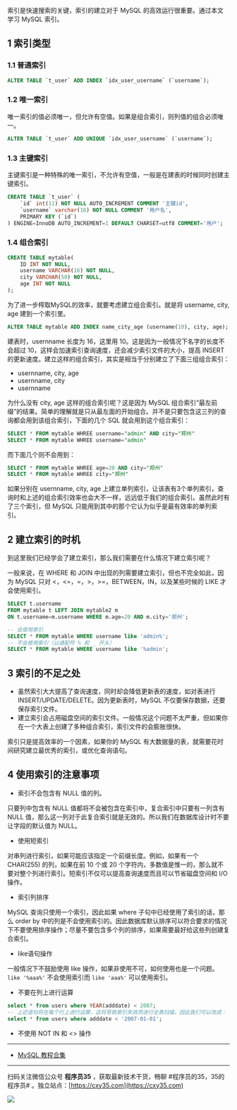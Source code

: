 索引是快速搜索的关键，索引的建立对于 MySQL 的高效运行很重要。通过本文学习 MySQL 索引。
<!-- more -->
  
## 1 索引类型 

### 1.1 普通索引

```sql
ALTER TABLE `t_user` ADD INDEX `idx_user_username` (`username`);
```

### 1.2 唯一索引

唯一索引的值必须唯一，但允许有空值。如果是组合索引，则列值的组合必须唯一。

```sql
ALTER TABLE `t_user` ADD UNIQUE `idx_user_username` (`username`);
```

### 1.3 主键索引

主键索引是一种特殊的唯一索引，不允许有空值，一般是在建表的时候同时创建主键索引。

```sql
CREATE TABLE `t_user` (
    `id` int(11) NOT NULL AUTO_INCREMENT COMMENT '主键id',
    `username` varchar(16) NOT NULL COMMENT '用户名',
    PRIMARY KEY (`id`)
) ENGINE=InnoDB AUTO_INCREMENT=1 DEFAULT CHARSET=utf8 COMMENT='用户';
```

### 1.4 组合索引

```sql
CREATE TABLE mytable(  
    ID INT NOT NULL,   
    username VARCHAR(16) NOT NULL,  
    city VARCHAR(50) NOT NULL,  
    age INT NOT NULL 
);
```

为了进一步榨取MySQL的效率，就要考虑建立组合索引。就是将 username, city, age 建到一个索引里。

```sql
ALTER TABLE mytable ADD INDEX name_city_age (username(10), city, age);
```

建表时，usernname 长度为 16，这里用 10。这是因为一般情况下名字的长度不会超过 10，这样会加速索引查询速度，还会减少索引文件的大小，提高 INSERT 的更新速度。建立这样的组合索引，其实是相当于分别建立了下面三组组合索引：  

- usernname, city, age
- usernname, city
- usernname 

为什么没有 city, age 这样的组合索引呢？这是因为 MySQL 组合索引“最左前缀”的结果。简单的理解就是只从最左面的开始组合。并不是只要包含这三列的查询都会用到该组合索引，下面的几个 SQL 就会用到这个组合索引：

```sql
SELECT * FROM mytable WHREE username="admin" AND city="郑州"
SELECT * FROM mytable WHREE username="admin"
```

而下面几个则不会用到：  

```sql
SELECT * FROM mytable WHREE age=20 AND city="郑州"
SELECT * FROM mytable WHREE city="郑州"
```

如果分别在 usernname, city, age 上建立单列索引，让该表有3个单列索引，查询时和上述的组合索引效率也会大不一样，远远低于我们的组合索引。虽然此时有了三个索引，但 MySQL 只能用到其中的那个它认为似乎是最有效率的单列索引。

## 2 建立索引的时机

到这里我们已经学会了建立索引，那么我们需要在什么情况下建立索引呢？

一般来说，在 WHERE 和 JOIN 中出现的列需要建立索引，但也不完全如此，因为 MySQL 只对 <，<=，=，>，>=，BETWEEN，IN，以及某些时候的 LIKE 才会使用索引。

```sql
SELECT t.username
FROM mytable t LEFT JOIN mytable2 m
ON t.username=m.username WHERE m.age=20 AND m.city='郑州';
```

```sql
-- 会使用索引
SELECT * FROM mytable WHERE username like 'admin%';
-- 不会使用索引（以通配符 % 和 _ 开头）
SELECT * FROM mytable WHERE username like '%admin';
```
  
## 3 索引的不足之处
 
- 虽然索引大大提高了查询速度，同时却会降低更新表的速度，如对表进行 INSERT/UPDATE/DELETE。因为更新表时，MySQL 不仅要保存数据，还要保存索引文件。
- 建立索引会占用磁盘空间的索引文件。一般情况这个问题不太严重，但如果你在一个大表上创建了多种组合索引，索引文件的会膨胀很快。

索引只是提高效率的一个因素，如果你的 MySQL 有大数据量的表，就需要花时间研究建立最优秀的索引，或优化查询语句。

## 4 使用索引的注意事项
  
- 索引不会包含有 NULL 值的列。

只要列中包含有 NULL 值都将不会被包含在索引中，复合索引中只要有一列含有 NULL 值，那么这一列对于此复合索引就是无效的。所以我们在数据库设计时不要让字段的默认值为 NULL。

- 使用短索引

对串列进行索引，如果可能应该指定一个前缀长度。例如，如果有一个 CHAR(255) 的列，如果在前 10 个或 20 个字符内，多数值是惟一的，那么就不要对整个列进行索引。短索引不仅可以提高查询速度而且可以节省磁盘空间和 I/O 操作。

- 索引列排序

MySQL 查询只使用一个索引，因此如果 where 子句中已经使用了索引的话，那么 order by 中的列是不会使用索引的。因此数据库默认排序可以符合要求的情况下不要使用排序操作；尽量不要包含多个列的排序，如果需要最好给这些列创建复合索引。

- like语句操作

一般情况下不鼓励使用 like 操作，如果非使用不可，如何使用也是一个问题。`like '%aaa%'` 不会使用索引而 `like 'aaa%'` 可以使用索引。

- 不要在列上进行运算

```sql
select * from users where YEAR(adddate) < 2007;
-- 上述语句将在每个行上进行运算，这将导致索引失效而进行全表扫描，因此我们可以改成：
select * from users where adddate < '2007-01-01';
```

- 不使用 NOT IN 和 <> 操作

---

- [MySQL 教程合集](https://mp.weixin.qq.com/s/jflrWU62pBtevS62lEIHkQ)


---

扫码关注微信公众号 **程序员35** ，获取最新技术干货，畅聊 #程序员的35，35的程序员# 。独立站点：[https://cxy35.com](https://cxy35.com)

![](https://oscimg.oschina.net/oscnet/up-285838b9c516db5bb1ba760f292f2346078.JPEG)
